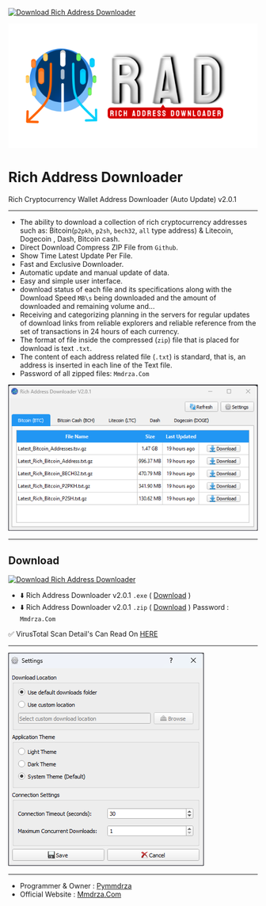 <!-- Begin SF Tag -->
[![Download Rich Address Downloader](https://img.shields.io/sourceforge/dt/rich-address-downloader.svg)](https://sourceforge.net/projects/rich-address-downloader/files/latest/download)
<!-- End SF Tag -->


![Rich Address Downloader](https://raw.githubusercontent.com/Pymmdrza/RichAddressDownloader/main/img/github_mode_transport.png 'Rich Address Wallet Downloader')
# Rich Address Downloader

Rich Cryptocurrency Wallet Address Downloader (Auto Update) v2.0.1

---
- The ability to download a collection of rich cryptocurrency addresses such as: Bitcoin(`p2pkh`, `p2sh`, `bech32`, `all` type address) & Litecoin, Dogecoin , Dash, Bitcoin cash.
- Direct Download Compress ZIP File from `Github`.
- Show Time Latest Update Per File.
- Fast and Exclusive Downloader.
- Automatic update and manual update of data.
- Easy and simple user interface.
- download status of each file and its specifications along with the Download Speed `MB\s` being downloaded and the amount of downloaded and remaining volume and...
- Receiving and categorizing planning in the servers for regular updates of download links from reliable explorers and reliable reference from the set of transactions in 24 hours of each currency.
- The format of file inside the compressed (`zip`) file that is placed for download is text `.txt`.
- The content of each address related file (`.txt`) is standard, that is, an address is inserted in each line of the Text file.
- Password of all zipped files: `Mmdrza.Com`

![Main screenshot from rich address downloader v1.0.3](https://raw.githubusercontent.com/Pymmdrza/RichAddressDownloader/main/img/home_rich.png 'Main screenshot from rich address downloader v1.0.3')


---

## Download 

[![Download Rich Address Downloader](https://a.fsdn.com/con/app/sf-download-button)](https://sourceforge.net/projects/rich-address-downloader/files/latest/download)
- ⬇️ Rich Address Downloader v2.0.1 `.exe` ( [Download](https://github.com/Pymmdrza/RichAddressDownloader/releases/download/v2.0.1/RichAddrDownloader_2.0.1.exe) )
- ⬇️ Rich Address Downloader v2.0.1 `.zip` ( [Download](https://github.com/Pymmdrza/RichAddressDownloader/releases/download/v2.0.1/RichAddrDownloader_2.0.1.zip) ) Password : `Mmdrza.Com`


✅ VirusTotal Scan Detail's Can Read On [HERE](https://github.com/Pymmdrza/RichAddressDownloader/wiki/Virus-Total-Scan-Release 'Wiki / VirusTotal Scan Release')

---


![screenshot setting from rich address downloader v1.0.3](https://raw.githubusercontent.com/Pymmdrza/RichAddressDownloader/main/img/setting.png 'screenshot setting from rich address downloader v1.0.3')


---

- Programmer & Owner : [Pymmdrza](https://github.com/Pymmdrza 'Pymmdrza Github')
- Official Website : [Mmdrza.Com](https://mmdrza.com 'Professional cryptocurrency recovery and flash tools')
